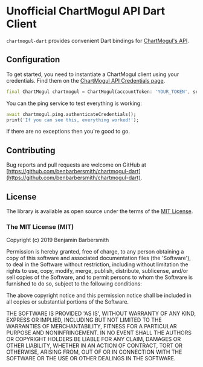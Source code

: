 # Unofficial ChartMogul API Dart Client

`chartmogul-dart` provides convenient Dart bindings for [ChartMogul's API](https://dev.chartmogul.com).

## Configuration

To get started, you need to instantiate a ChartMogul client using your credentials. Find them on the [ChartMogul API Credentials page](https://app.chartmogul.com/#/admin/api).

```dart
final ChartMogul chartmogul = ChartMogul(accountToken: 'YOUR_TOKEN', secretKey: 'YOUR_KEY');
```

You can the ping service to test everything is working:

```dart
await chartmogul.ping.authenticateCredentials();
print('If you can see this, everything worked!');
```

If there are no exceptions then you're good to go.

## Contributing

Bug reports and pull requests are welcome on GitHub at [https://github.com/benbarbersmith/chartmogul-dart](https://github.com/benbarbersmith/chartmogul-dart).

## License

The library is available as open source under the terms of the [MIT License](http://opensource.org/licenses/MIT).

### The MIT License (MIT)

Copyright (c) 2019 Benjamin Barbersmith

Permission is hereby granted, free of charge, to any person obtaining a copy of this software and associated documentation files (the 'Software'), to deal in the Software without restriction, including without limitation the rights to use, copy, modify, merge, publish, distribute, sublicense, and/or sell copies of the Software, and to permit persons to whom the Software is furnished to do so, subject to the following conditions:

The above copyright notice and this permission notice shall be included in all copies or substantial portions of the Software.

THE SOFTWARE IS PROVIDED 'AS IS', WITHOUT WARRANTY OF ANY KIND, EXPRESS OR IMPLIED, INCLUDING BUT NOT LIMITED TO THE WARRANTIES OF MERCHANTABILITY, FITNESS FOR A PARTICULAR PURPOSE AND NONINFRINGEMENT. IN NO EVENT SHALL THE AUTHORS OR COPYRIGHT HOLDERS BE LIABLE FOR ANY CLAIM, DAMAGES OR OTHER LIABILITY, WHETHER IN AN ACTION OF CONTRACT, TORT OR OTHERWISE, ARISING FROM, OUT OF OR IN CONNECTION WITH THE SOFTWARE OR THE USE OR OTHER DEALINGS IN THE SOFTWARE.
